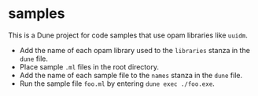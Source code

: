 # samples

This is a Dune project for code samples that use opam libraries like `uuidm`.

- Add the name of each opam library used
  to the `libraries` stanza in the `dune` file.
- Place sample `.ml` files in the root directory.
- Add the name of each sample file to the `names` stanza in the `dune` file.
- Run the sample file `foo.ml` by entering `dune exec ./foo.exe`.
